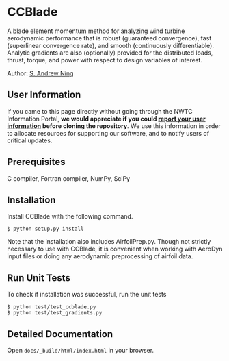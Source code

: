 # CCBlade

A blade element momentum method for analyzing wind turbine aerodynamic performance that is robust (guaranteed convergence), fast (superlinear convergence rate), and smooth (continuously differentiable).  Analytic gradients are also (optionally) provided for the distributed loads, thrust, torque, and power with respect to design variables of interest.

Author: [S. Andrew Ning](mailto:andrew.ning@nrel.gov)

## User Information

If you came to this page directly without going through the NWTC Information Portal, **we would appreciate if you could [report your user information](http://wind.nrel.gov/designcodes/simulators/ccblade/downloaders/CCBlade_github_redirect.html) before cloning the repository**.  We use this information in order to allocate resources for supporting our software, and to notify users of critical updates.

## Prerequisites

C compiler, Fortran compiler, NumPy, SciPy

## Installation

Install CCBlade with the following command.

    $ python setup.py install

Note that the installation also includes AirfoilPrep.py.  Though not strictly necessary to use with CCBlade, it is convenient when working with AeroDyn input files or doing any aerodynamic preprocessing of airfoil data.

## Run Unit Tests

To check if installation was successful, run the unit tests

    $ python test/test_ccblade.py
    $ python test/test_gradients.py

## Detailed Documentation

Open `docs/_build/html/index.html` in your browser.


